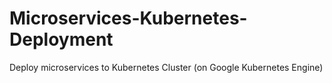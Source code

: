 # Microservices-Kubernetes-Deployment
Deploy microservices to Kubernetes Cluster (on Google Kubernetes Engine)
